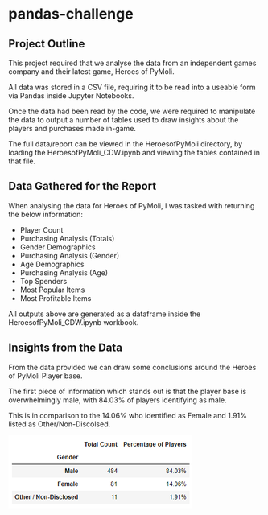 # pandas-challenge

## Project Outline

This project required that we analyse the data from an independent games company and their latest game, Heroes of PyMoli.

All data was stored in a CSV file, requiring it to be read into a useable form via Pandas inside Jupyter Notebooks.

Once the data had been read by the code, we were required to manipulate the data to output a number of tables used to draw insights about the players and purchases made in-game.

The full data/report can be viewed in the HeroesofPyMoli directory, by loading the HeroesofPyMoli_CDW.ipynb and viewing the tables contained in that file.

## Data Gathered for the Report

When analysing the data for Heroes of PyMoli, I was tasked with returning the below information:

* Player Count
* Purchasing Analysis (Totals)
* Gender Demographics
* Purchasing Analysis (Gender)
* Age Demographics
* Purchasing Analysis (Age)
* Top Spenders
* Most Popular Items
* Most Profitable Items

All outputs above are generated as a dataframe inside the HeroesofPyMoli_CDW.ipynb workbook.

## Insights from the Data

From the data provided we can draw some conclusions around the Heroes of PyMoli Player base.

The first piece of information which stands out is that the player base is overwhelmingly male, with 84.03% of players identifying as male.

This is in comparison to the 14.06% who identified as Female and 1.91% listed as Other/Non-Discolsed.

![gender_tab](Images/gender_tab.png)
